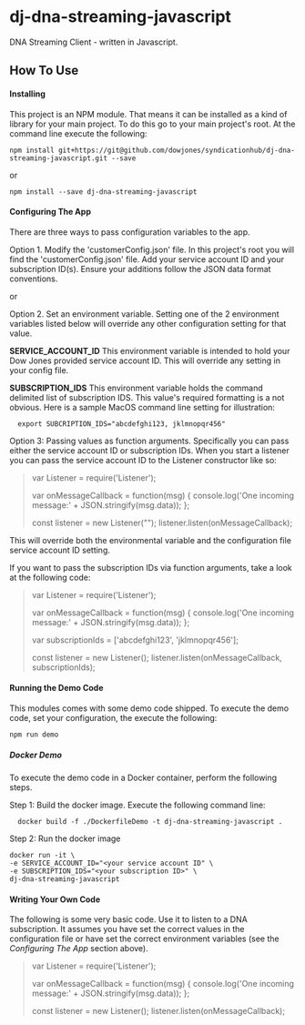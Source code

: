 # dj-dna-streaming-javascript
DNA Streaming Client - written in Javascript.

## How To Use

#### Installing

This project is an NPM module. That means it can be installed as a kind of library for your main project. To do this go to your main project's root. At the command line execute the following:

~~~~
npm install git+https://git@github.com/dowjones/syndicationhub/dj-dna-streaming-javascript.git --save
~~~~
 
 or 

~~~~
npm install --save dj-dna-streaming-javascript
~~~~

#### Configuring The App

There are three ways to pass configuration variables to the app.  

Option 1. Modify the 'customerConfig.json' file. In this project's root you will find the 'customerConfig.json' file. Add your service account ID and your subscription ID(s). Ensure your additions follow the JSON data format conventions.

or

Option 2. Set an environment variable. Setting one of the 2 environment variables listed below will override any other configuration setting for that value.

  **SERVICE_ACCOUNT_ID**
    This environment variable is intended to hold your Dow Jones provided service account ID. This will override any setting in your config file.
    
  **SUBSCRIPTION_IDS**
    This environment variable holds the command delimited list of subscription IDS. This value's required formatting is a not obvious. Here is a sample MacOS command line setting for illustration:
    
      export SUBCRIPTION_IDS="abcdefghi123, jklmnopqr456"
      

Option 3: Passing values as function arguments. Specifically you can pass either the service account ID or subscription IDs. When you start a listener you can pass the service account ID to the Listener constructor like so:

> var Listener = require('Listener');
>
> var onMessageCallback = function(msg) {
>    console.log('One incoming message:' + JSON.stringify(msg.data));
> };
>
> const listener = new Listener("<YOUR ACCOUNT ID HERE>");
> listener.listen(onMessageCallback);

This will override both the environmental variable and the configuration file service account ID setting.

If you want to pass the subscription IDs via function arguments, take a look at the following code:

> var Listener = require('Listener');
>
> var onMessageCallback = function(msg) {
>    console.log('One incoming message:' + JSON.stringify(msg.data));
> };
>
> var subscriptionIds = ['abcdefghi123', 'jklmnopqr456']; 
>
> const listener = new Listener();
> listener.listen(onMessageCallback, subscriptionIds);


#### Running the Demo Code

This modules comes with some demo code shipped. To execute the demo code, set your configuration, the execute the following:

~~~
npm run demo
~~~

##### Docker Demo

To execute the demo code in a Docker container, perform the following steps.

Step 1: Build the docker image. Execute the following command line:

~~~
  docker build -f ./DockerfileDemo -t dj-dna-streaming-javascript .
~~~
  
Step 2: Run the docker image

~~~
docker run -it \
-e SERVICE_ACCOUNT_ID="<your service account ID" \
-e SUBSCRIPTION_IDS="<your subscription ID>" \
dj-dna-streaming-javascript
~~~


#### Writing Your Own Code

The following is some very basic code. Use it to listen to a DNA subscription. It assumes you have set the correct values in the configuration file or have set the correct environment variables (see the *Configuring The App* section above).

> var Listener = require('Listener');
>
> var onMessageCallback = function(msg) {
>    console.log('One incoming message:' + JSON.stringify(msg.data));
> };
>
> const listener = new Listener();
> listener.listen(onMessageCallback);
